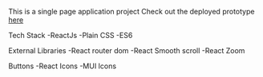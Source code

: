 This is a single page application project
Check out the deployed prototype [here](https://sogy-poc.vercel.app/)

Tech Stack
-ReactJs
-Plain CSS
-ES6

External Libraries
-React router dom
-React Smooth scroll
-React Zoom

Buttons 
-React Icons
-MUI Icons
